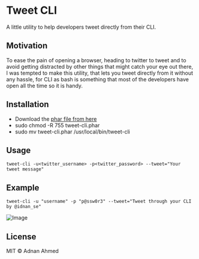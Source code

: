 # Tweet CLI

A little utility to help developers tweet directly from their CLI.

## Motivation

To ease the pain of opening a browser, heading to twitter to tweet and to avoid getting distracted by other things that might catch your eye out there, I was tempted to make this utility, that lets you tweet directly from it without any hassle, for CLI as bash is something that most of the developers have open all the time so it is handy.

## Installation

* Download the [phar file from here](https://github.com/Idnan/tweet-cli/releases/download/1.0.0/tweet-cli.phar)
* sudo chmod -R 755 tweet-cli.phar
* sudo mv tweet-cli.phar /usr/local/bin/tweet-cli

## Usage

```
tweet-cli -u<twitter_username> -p<twitter_password> --tweet="Your tweet message"
```

## Example

```
tweet-cli -u "username" -p "p@ssw0r3" --tweet="Tweet through your CLI by @idnan_se"
```
![Image](http://i.imgur.com/JCiAH69.gif)

## License

MIT © Adnan Ahmed

